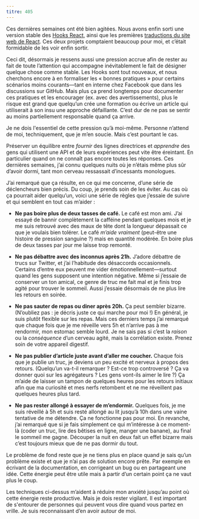 ```yaml
---
titre: 405
---
```


Ces dernières semaines ont été bien agitées.  Nous avons enfin sorti une version stable des [Hooks React](https://reactjs.org/blog/2019/02/06/react-v16.8.0.html), ainsi que les premières [traductions du site web de React](https://reactjs.org/blog/2019/02/23/is-react-translated-yet.html). Ces deux projets comptaient beaucoup pour moi, et c’était formidable de les voir enfin sortir.

Ceci dit, désormais je ressens aussi une pression accrue afin de rester au fait de toute l’attention qui accompagne inévitablement le fait de désigner quelque chose comme stable.  Les Hooks sont tout nouveaux, et nous cherchons encore à en formaliser les « bonnes pratiques » pour certains scénarios moins courants—tant en interne chez Facebook que dans les discussions sur GitHub.  Mais plus ça prend longtemps pour documenter ces pratiques et les encourager (ex. avec des avertissements), plus le risque est grand que quelqu’un crée une formation ou écrive un article qui utiliserait à son insu une approche défaillante.  C’est dur de ne pas se sentir au moins partiellement responsable quand ça arrive.

Je ne dois l'essentiel de cette pression qu’à moi-même.  Personne n’attend de moi, techniquement, que je m’en soucie.  Mais c’est pourtant le cas.

Préserver un équilibre entre *fournir* des lignes directrices et *apprendre* des gens qui utilisent une API et de leurs expériences peut vite être éreintant.  En particulier quand on ne connaît pas encore toutes les réponses.  Ces dernières semaines, j’ai connu quelques nuits où je n’étais même plus sûr d’avoir dormi, tant mon cerveau ressassait d’incessants monologues.

J’ai remarqué que ça résulte, en ce qui me concerne, d’une série de déclencheurs bien précis.  Du coup, je prends soin de les éviter.  Au cas où ça pourrait aider quelqu’un, voici une série de règles que j’essaie de suivre et qui semblent en tout cas m’aider :

* **Ne pas boire plus de deux tasses de café.** Le café est mon ami.  J’ai essayé de bannir complètement la cafféine pendant quelques mois et je me suis retrouvé avec des maux de tête dont la longueur dépassait ce que je voulais bien tolérer.  Le café *m’aide vraiment* (peut-être une histoire de pression sanguine ?) mais en quantité modérée.  En boire plus de deux tasses par jour me laisse trop remonté.

* **Ne pas débattre avec des inconnus après 21h.** J’adore débattre de trucs sur Twitter, et j’ai l’habitude des désaccords occasionnels.  Certains d’entre eux peuvent me vider émotionnellement—surtout quand les gens supposent une intention négative.  Même si j’essaie de conserver un ton amical, ce genre de truc me fait mal et je finis trop agité pour trouver le sommeil.  Aussi j’essaie désormais de ne plus lire les retours en soirée.

* **Ne pas sauter de repas ou diner après 20h.** Ça peut sembler bizarre. (N’oubliez pas : je décris juste ce qui marche pour moi !)  En général, je suis plutôt flexible sur les repas.  Mais ces derniers temps j’ai remarqué que chaque fois que je me réveille vers 5h et n’arrive pas à me rendormir, mon estomac semble lourd.  Je ne sais pas si c’est la *raison* ou la *conséquence* d’un cerveau agité, mais la corrélation existe.  Prenez soin de votre appareil digestif.

* **Ne pas publier d’article juste avant d’aller me coucher.** Chaque fois que je publie un truc, je deviens un peu excité et nerveux à propos des retours.  (Quelqu’un va-t-il remarquer ? Est-ce trop controversé ?  Ça va donner quoi sur les agrégateurs ? Les gens vont-ils aimer le lire ?)  Ça m’aide de laisser un tampon de quelques heures pour les retours initiaux afin que ma curiosité et mes nerfs retombent et ne me réveillent pas quelques heures plus tard.

* **Ne pas rester allongé à essayer de m’endormir.** Quelques fois, je me suis réveillé à 5h et suis resté allongé au lit jusqu’à 10h dans une vaine tentative de me détendre.  Ça ne fonctionne pas pour moi.  En revanche, j’ai remarqué que si je fais simplement ce qui m’intéresse à ce moment-là (coder un truc, lire des bêtises en ligne, manger une banane), au final le sommeil me gagne.  Découper la nuit en deux fait un effet bizarre mais c’est toujours mieux que de ne pas dormir du tout.

Le problème de fond reste que je ne tiens plus en place quand je sais qu’un problème existe et que je n’ai pas de solution encore prête.  Par exemple en écrivant de la documentation, en corrigeant un bug ou en partageant une idée.  Cette énergie peut être utile mais à partir d’un certain point ça ne vaut plus le coup.

Les techniques ci-dessus m’aident à réduire mon anxiété jusqu’au point où cette énergie reste productive.  Mais je dois rester vigilant.  Il est important de s'entourer de personnes qui peuvent vous dire quand vous partez en vrille.  Je suis reconnaissant d’en avoir autour de moi.
